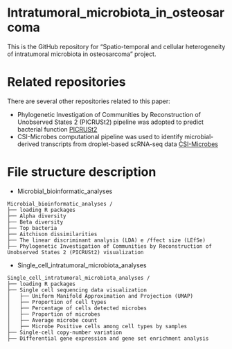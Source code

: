 # Intratumoral_microbiota_in_osteosarcoma
This is the GitHub repository for “Spatio-temporal and cellular heterogeneity of intratumoral microbiota in osteosarcoma” project.

# Related repositories
There are several other repositories related to this paper:
* Phylogenetic Investigation of Communities by Reconstruction of Unobserved States 2 (PICRUSt2) pipeline was adopted to predict bacterial function [PICRUSt2](https://github.com/picrust/picrust2)
* CSI-Microbes computational pipeline was used to identify microbial-derived transcripts from droplet-based scRNA-seq data [CSI-Microbes](https://github.com/ruppinlab/CSI-Microbes-identification)

# File structure description
* Microbial_bioinformatic_analyses
```
Microbial_bioinformatic_analyses /
├── loading R packages
├── Alpha diversity
├── Beta diversity
├── Top bacteria
├── Aitchison dissimilarities
├── The linear discriminant analysis (LDA) e /ffect size (LEfSe)
├── Phylogenetic Investigation of Communities by Reconstruction of Unobserved States 2 (PICRUSt2) visualization
```
* Single_cell_intratumoral_microbiota_analyses
```
Single_cell_intratumoral_microbiota_analyses /
├── loading R packages
├── Single cell sequencing data visualization
│   ├── Uniform Manifold Approximation and Projection (UMAP)
│   ├── Proportion of cell types
│   ├── Percentage of cells detected microbes
│   ├── Proportion of microbes
│   ├── Average microbe count
│   ├── Microbe Positive cells among cell types by samples
├── Single-cell copy-number variation
├── Differential gene expression and gene set enrichment analysis
```
